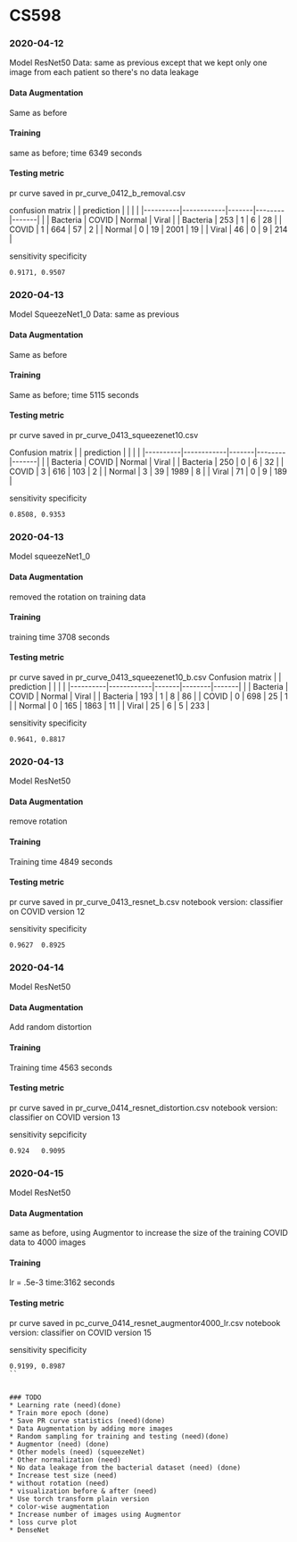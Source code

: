 # CS598

### 2020-04-12
Model ResNet50
Data: same as previous except that we kept only one image from each patient so there's no data leakage
#### Data Augmentation
Same as before
#### Training
same as before; time 6349 seconds
#### Testing metric
pr curve saved in pr_curve_0412_b_removal.csv

confusion matrix
|          | prediction |       |        |       |
|----------|------------|-------|--------|-------|
|          | Bacteria   | COVID | Normal | Viral |
| Bacteria | 253        | 1     | 6      | 28    |
| COVID    | 1          | 664   | 57     | 2     |
| Normal   | 0          | 19    | 2001   | 19    |
| Viral    | 46         | 0     | 9      | 214   |

sensitivity specificity
```
0.9171, 0.9507
```
### 2020-04-13
Model SqueezeNet1_0
Data: same as previous
#### Data Augmentation
Same as before
#### Training
Same as before; time 5115 seconds
#### Testing metric
pr curve saved in pr_curve_0413_squeezenet10.csv

Confusion matrix
|          | prediction |       |        |       |
|----------|------------|-------|--------|-------|
|          | Bacteria   | COVID | Normal | Viral |
| Bacteria | 250        | 0     | 6      | 32    |
| COVID    | 3          | 616   | 103    | 2     |
| Normal   | 3          | 39    | 1989   | 8     |
| Viral    | 71         | 0     | 9      | 189   |

sensitivity specificity
```
0.8508, 0.9353
```
### 2020-04-13
Model squeezeNet1_0
#### Data Augmentation
removed the rotation on training data
#### Training
training time 3708 seconds
#### Testing metric
pr curve saved in pr_curve_0413_squeezenet10_b.csv
Confusion matrix
|          | prediction |       |        |       |
|----------|------------|-------|--------|-------|
|          | Bacteria   | COVID | Normal | Viral |
| Bacteria | 193        | 1     | 8      | 86    |
| COVID    | 0          | 698   | 25     | 1     |
| Normal   | 0          | 165   | 1863   | 11    |
| Viral    | 25         | 6     | 5      | 233   |

sensitivity specificity
```
0.9641, 0.8817
```
### 2020-04-13
Model ResNet50
#### Data Augmentation
remove rotation
#### Training
Training time 4849 seconds
#### Testing metric
pr curve saved in pr_curve_0413_resnet_b.csv
notebook version: classifier on COVID version 12

sensitivity specificity
```
0.9627	0.8925
```

### 2020-04-14
Model ResNet50
#### Data Augmentation
Add random distortion
#### Training 
Training time 4563 seconds
#### Testing metric
pr curve saved in pr_curve_0414_resnet_distortion.csv
notebook version: classifier on COVID version 13

sensitivity sepcificity
```
0.924	0.9095
```

### 2020-04-15
Model ResNet50
#### Data Augmentation
same as before, using Augmentor to increase the size of the training COVID data to 4000 images
#### Training
lr = .5e-3 time:3162 seconds
#### Testing metric
pr curve saved in pc_curve_0414_resnet_augmentor4000_lr.csv
notebook version: classifier on COVID version 15

sensitivity specificity
```
0.9199, 0.8987
``


### TODO
* Learning rate (need)(done)
* Train more epoch (done)
* Save PR curve statistics (need)(done)
* Data Augmentation by adding more images
* Random sampling for training and testing (need)(done)
* Augmentor (need) (done)
* Other models (need) (squeezeNet)
* Other normalization (need)
* No data leakage from the bacterial dataset (need) (done)
* Increase test size (need)
* without rotation (need)
* visualization before & after (need)
* Use torch transform plain version 
* color-wise augmentation
* Increase number of images using Augmentor
* loss curve plot
* DenseNet
